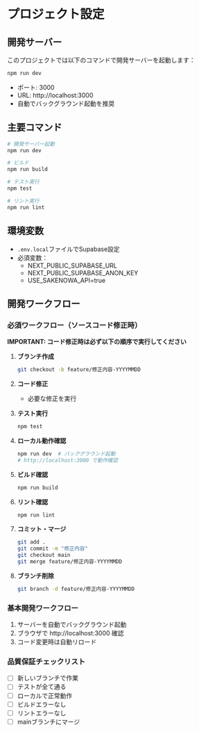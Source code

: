 # プロジェクト設定

## 開発サーバー

このプロジェクトでは以下のコマンドで開発サーバーを起動します：

```bash
npm run dev
```

- ポート: 3000
- URL: http://localhost:3000
- 自動でバックグラウンド起動を推奨

## 主要コマンド

```bash
# 開発サーバー起動
npm run dev

# ビルド
npm run build

# テスト実行
npm test

# リント実行
npm run lint
```

## 環境変数

- `.env.local`ファイルでSupabase設定
- 必須変数：
  - NEXT_PUBLIC_SUPABASE_URL
  - NEXT_PUBLIC_SUPABASE_ANON_KEY
  - USE_SAKENOWA_API=true

## 開発ワークフロー

### 必須ワークフロー（ソースコード修正時）

**IMPORTANT: コード修正時は必ず以下の順序で実行してください**

1. **ブランチ作成**
   ```bash
   git checkout -b feature/修正内容-YYYYMMDD
   ```

2. **コード修正**
   - 必要な修正を実行

3. **テスト実行**
   ```bash
   npm test
   ```

4. **ローカル動作確認**
   ```bash
   npm run dev  # バックグラウンド起動
   # http://localhost:3000 で動作確認
   ```

5. **ビルド確認**
   ```bash
   npm run build
   ```

6. **リント確認**
   ```bash
   npm run lint
   ```

7. **コミット・マージ**
   ```bash
   git add .
   git commit -m "修正内容"
   git checkout main
   git merge feature/修正内容-YYYYMMDD
   ```

8. **ブランチ削除**
   ```bash
   git branch -d feature/修正内容-YYYYMMDD
   ```

### 基本開発ワークフロー

1. サーバーを自動でバックグラウンド起動
2. ブラウザで http://localhost:3000 確認
3. コード変更時は自動リロード

### 品質保証チェックリスト

- [ ] 新しいブランチで作業
- [ ] テストが全て通る
- [ ] ローカルで正常動作
- [ ] ビルドエラーなし
- [ ] リントエラーなし
- [ ] mainブランチにマージ